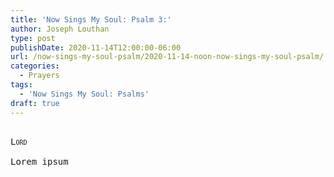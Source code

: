 ```yaml
---
title: 'Now Sings My Soul: Psalm 3:'
author: Joseph Louthan
type: post
publishDate: 2020-11-14T12:00:00-06:00
url: /now-sings-my-soul-psalm/2020-11-14-noon-now-sings-my-soul-psalm/
categories:
  - Prayers
tags:
  - 'Now Sings My Soul: Psalms'
draft: true
---
```


<pre>
<div style="font-variant: small-caps;">
Lord
</div>
Lorem ipsum
</pre>
